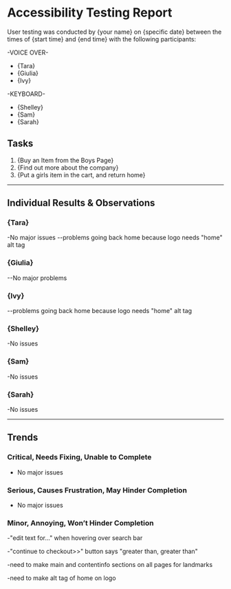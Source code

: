 # Accessibility Testing Report

User testing was conducted by {your name} on {specific date} between the times of {start time} and {end time} with the following participants:

-VOICE OVER-
- {Tara}
- {Giulia}
- {Ivy}

-KEYBOARD-
- {Shelley}
- {Sam}
- {Sarah}

## Tasks

1. {Buy an Item from the Boys Page}
2. {Find out more about the company}
3. {Put a girls item in the cart, and return home}

---

## Individual Results & Observations

### {Tara}

-No major issues
--problems going back home because logo needs "home" alt tag


### {Giulia}

--No major problems

### {Ivy}

--problems going back home because logo needs "home" alt tag

### {Shelley}

-No issues

### {Sam}

-No issues

### {Sarah}

-No issues

---

## Trends

### Critical, Needs Fixing, Unable to Complete

- No major issues

### Serious, Causes Frustration, May Hinder Completion

- No major issues

### Minor, Annoying, Won’t Hinder Completion

-"edit text for..." when hovering over search bar

-"continue to checkout>>" button says "greater than, greater than"

-need to make main and contentinfo sections on all pages for landmarks

-need to make alt tag of home on logo

